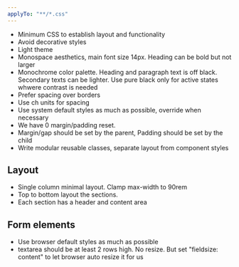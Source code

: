 ```yaml
---
applyTo: "**/*.css"
---
```


- Minimum CSS to establish layout and functionality
- Avoid decorative styles
- Light theme
- Monospace aesthetics, main font size 14px. Heading can be bold but not larger
- Monochrome color palette. Heading and paragraph text is off black. Secondary texts can be lighter. Use pure black only for active states whwere contrast is needed
- Prefer spacing over borders
- Use ch units for spacing
- Use system default styles as much as possible, override when necessary
- We have 0 margin/padding reset.
- Margin/gap should be set by the parent, Padding should be set by the child
- Write modular reusable classes, separate layout from component styles

## Layout

- Single column minimal layout. Clamp max-width to 90rem
- Top to bottom layout the sections.
- Each section has a header and content area

## Form elements

- Use browser default styles as much as possible
- textarea should be at least 2 rows high. No resize. But set "fieldsize: content" to let browser auto resize it for us
